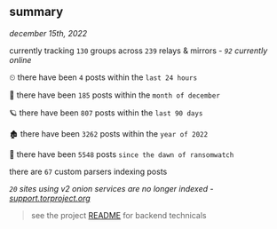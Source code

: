
## summary
_december 15th, 2022_

currently tracking `130` groups across `239` relays & mirrors - _`92` currently online_

⏲ there have been `4` posts within the `last 24 hours`

🦈 there have been `185` posts within the `month of december`

🪐 there have been `807` posts within the `last 90 days`

🏚 there have been `3262` posts within the `year of 2022`

🦕 there have been `5548` posts `since the dawn of ransomwatch`

there are `67` custom parsers indexing posts

_`20` sites using v2 onion services are no longer indexed - [support.torproject.org](https://support.torproject.org/onionservices/v2-deprecation/)_

> see the project [README](https://github.com/joshhighet/ransomwatch#ransomwatch--) for backend technicals
